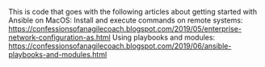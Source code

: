 This is code that goes with the following articles about getting started with Ansible on MacOS: 
Install and execute commands on remote systems:
https://confessionsofanagilecoach.blogspot.com/2019/05/enterprise-network-configuration-as.html
Using playbooks and modules:
https://confessionsofanagilecoach.blogspot.com/2019/06/ansible-playbooks-and-modules.html

